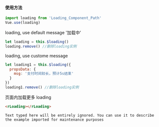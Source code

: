 #### 使用方法

```js static
import loading from 'Loading_Component_Path'
Vue.use(loading)
```

loading, use default message '加载中'

```js static
let loading = this.$loading()
loading.remove() //删除loading实例
```

loading, use custome message

```js static
let loading1 = this.$loading({
  propsData: {
    msg: '支付时间较长，预计5s结束'
  }
})
loading1.remove() //删除loading实例
```

页面内加载更多 loading

```html
<rLoading></rLoading>
```

```[import](./example.vue)
Text typed here will be entirely ignored. You can use it to describe the example imported for maintenance purposes
```
